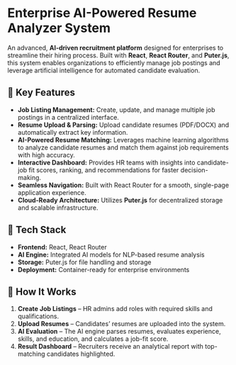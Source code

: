<!DOCTYPE html>
<html lang="en">
<head>
  <meta charset="UTF-8">
  <meta name="viewport" content="width=device-width, initial-scale=1.0">
  <title>Enterprise AI-Powered Resume Analyzer System</title>
</head>
<body>
  <h1>Enterprise AI-Powered Resume Analyzer System</h1>
  <p>
    An advanced, <strong>AI-driven recruitment platform</strong> designed for enterprises to streamline their hiring process.
    Built with <strong>React</strong>, <strong>React Router</strong>, and <strong>Puter.js</strong>, this system enables
    organizations to efficiently manage job postings and leverage artificial intelligence for automated candidate evaluation.
  </p>

  <h2>🔑 Key Features</h2>
  <ul>
    <li><strong>Job Listing Management:</strong> Create, update, and manage multiple job postings in a centralized interface.</li>
    <li><strong>Resume Upload & Parsing:</strong> Upload candidate resumes (PDF/DOCX) and automatically extract key information.</li>
    <li><strong>AI-Powered Resume Matching:</strong> Leverages machine learning algorithms to analyze candidate resumes and match them against job requirements with high accuracy.</li>
    <li><strong>Interactive Dashboard:</strong> Provides HR teams with insights into candidate-job fit scores, ranking, and recommendations for faster decision-making.</li>
    <li><strong>Seamless Navigation:</strong> Built with React Router for a smooth, single-page application experience.</li>
    <li><strong>Cloud-Ready Architecture:</strong> Utilizes <strong>Puter.js</strong> for decentralized storage and scalable infrastructure.</li>
  </ul>

  <h2>🚀 Tech Stack</h2>
  <ul>
    <li><strong>Frontend:</strong> React, React Router</li>
    <li><strong>AI Engine:</strong> Integrated AI models for NLP-based resume analysis</li>
    <li><strong>Storage:</strong> Puter.js for file handling and storage</li>
    <li><strong>Deployment:</strong> Container-ready for enterprise environments</li>
  </ul>

  <h2>🧠 How It Works</h2>
  <ol>
    <li><strong>Create Job Listings</strong> – HR admins add roles with required skills and qualifications.</li>
    <li><strong>Upload Resumes</strong> – Candidates’ resumes are uploaded into the system.</li>
    <li><strong>AI Evaluation</strong> – The AI engine parses resumes, evaluates experience, skills, and education, and calculates a job-fit score.</li>
    <li><strong>Result Dashboard</strong> – Recruiters receive an analytical report with top-matching candidates highlighted.</li>
  </ol>
</body>
</html>


